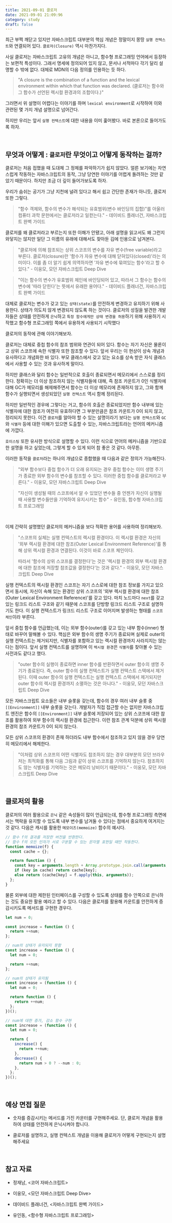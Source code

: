 ```yaml
---
title: 2021-09-01 클로저
date: 2021-09-01 21:09:96
category: study
draft: false
---
```


최근 부쩍 깨닫고 있지만 자바스크립트 대부분의 핵심 개념은 정말이지 몽땅 `실행 컨텍스트`와 연결되어 있다. `클로저(Closure)` 역시 마찬가지다.

사실 클로저는 자바스크립트 고유의 개념은 아니고, 함수형 프로그래밍 언어에서 등장하는 보편적 특성이다. 그래서 명세에 정의되어 있지 않고, 문서나 서적마다 각기 달리 설명할 수 밖에 없다. 대체로 MDN의 다음 정의를 인용하는 듯 하다.

> "A closure is the combination of a function and the lexical environment within which that function was declared. (클로저는 함수와 그 함수가 선언된 렉시컬 환경과의 조합이다.)"

그러면서 위 설명이 어렵다는 이야기를 하며 `lexical environment`로 시작하여 이와 관련된 몇 가지 개념 설명으로 넘어간다.

하지만 우리는 앞서 `실행 컨텍스트`에 대한 내용을 이미 훑어봤다. 바로 본론으로 들어가도록 하자.

<br>

## 무엇과 어떻게 : `클로저`란 무엇이고 어떻게 동작하는 걸까?

클로저는 처음 접했을 때 도대체 그 정체를 파악하기가 쉽지 않았다. 얼른 보기에는 자연스럽게 작동하는 자바스크립트의 동작, 그냥 당연한 이야기를 어렵게 돌려하는 것만 같았기 때문이다. 하지만 조금 더 깊이 들어가보도록 하자.

우리가 숨쉬는 공기가 그냥 지천에 널려 있다고 해서 쉽고 간단한 존재가 아니듯, 클로저 또한 그렇다.

> "함수 객체와, 함수의 변수가 해석되는 유효범위(변수 바인딩의 집합)"를 아울러 컴퓨터 과학 문헌에서는 클로저라고 일컫는다." - 데이비드 플래너건, 자바스크립트 완벽 가이드

클로저를 왜 클로저라고 부르는지 또한 이해가 안됐고, 아래 설명을 읽고서도 왜 그런지 와닿지는 않지만 일단 그 이름의 유래에 대해서도 찾아둔 김에 인용으로 남겨본다.

> "클로저에 의해 참조되는 상위 스코프의 변수를 자유 변수(free variable)라고 부른다. 클로저(closure)란 '함수가 자유 변수에 대해 닫혀있다(closed)'라는 의미이다. 이를 좀 더 알기 쉽게 의역하자면 '자유 변수에 묶여있는 함수'라고 할 수 있다." - 이웅모, 모던 자바스크립트 Deep Dive

> "이는 함수의 변수가 유효범위 체인에 바인딩되어 있고, 따라서 그 함수는 함수의 변수에 '따라 닫힌다'는 뜻에서 유래한 용어다." - 데이비드 플래너건, 자바스크립트 완벽 가이드

대체로 클로저는 변수가 갖고 있는 `상태(state)`를 안전하게 변경하고 유지하기 위해 사용한다. 상태가 의도치 않게 변경되지 않도록 하는 것이다. 클로저의 성질을 발견한 개발자들은 상태를 안전하게 `은닉`하고 `특정 함수에게만 상태 변경을 허용`하기 위해 사용하기 시작했고 함수형 프로그래밍 쪽에서 유용하게 사용되기 시작했다

클로저의 동작에 관해 이야기해보자.

클로저는 대체로 중첩 함수의 참조 범위와 연관이 되어 있다. 함수는 자기 자신은 물론이고 상위 스코프에 속한 식별자 또한 참조할 수 있다. 앞서 우리는 이 현상이 상속 개념과 유사하다고 개념화한 바 있다. 부모 클래스에서 갖고 있는 요소를 상속 받은 자식 클래스에서 사용할 수 있는 것과 유사하게 말이다.

하지만 클래스와 달리 함수는 일반적으로 호출이 종료되면서 메모리에서 스스로를 정리 한다. 정확히는 더 이상 참조하지 않는 식별자들에 대해, 즉 참조 카운트가 0인 식별자에 대해 GC가 메모리를 해제해주면서 함수는 더 이상 메모리에 존재하지 않고, 그와 함께 함수가 실행되면서 생성되었던 `실행 컨텍스트` 역시 함께 정리된다.

하지만 일반적인 경우에 그렇다는 거고, 함수의 호출은 종료되었지만 함수 내부에 있는 식별자에 대한 참조가 여전히 유효하다면 그 부분만큼은 참조 카운트가 0이 되지 않고, 정리되지 못한다. 이건 `클로저`를 알아야 할 수 있는 설명이라기 보다는 `실행 컨텍스트`와 `GC`와 `식별자` 등에 대한 이해가 있으면 도출할 수 있는, 자바스크립트라는 언어의 메커니즘에 가깝다.

`호이스팅` 또한 유사한 방식으로 설명할 수 있다. 이런 식으로 언어의 메커니즘을 기반으로 한 설명을 하고 싶었는데, 그렇게 할 수 있게 되어 참 좋은 것 같다. 아무튼.

이러한 동작을 `클로저`라는 하나의 개념으로 종합했을 때 다음과 같은 정의가 가능해진다.

> "외부 함수보다 중첩 함수가 더 오래 유지되는 경우 중첩 함수는 이미 생명 주기가 종료한 외부 함수의 변수를 참조할 수 있다. 이러한 중첩 함수를 클로저라고 부른다." - 이웅모, 모던 자바스크립트 Deep Dive

> "자신이 생성될 때의 스코프에서 알 수 있었던 변수들 중 언젠가 자신이 실행될 때 사용할 변수들만을 기억하여 유지시키는 함수" - 유인동, 함수형 자바스크립트 프로그래밍

<br>

이제 간략히 설명했던 클로저의 메커니즘을 보다 적확한 용어를 사용하여 정리해보자.

> "스코프의 실체는 실행 컨텍스트의 렉시컬 환경이다. 이 렉시컬 환경은 자신의 '외부 렉시컬 환경에 대한 참조(Outer Lexical Environment Reference)'를 통해 상위 렉시컬 환경과 연결된다. 이것이 바로 스코프 체인이다.
>
> 따라서 '함수의 상위 스코프를 결정한다'는 것은 '렉시컬 환경의 외부 렉시컬 환경에 대한 참조에 저장할 참조값을 결정한다'는 것과 같다." - 이웅모, 모던 자바스크립트 Deep Dive

실행 컨텍스트의 렉시컬 환경인 스코프는 자기 스스로에 대한 참조 정보를 가지고 있으면서 동시에, 자신이 속해 있는 환경인 상위 스코프의 '외부 렉시컬 환경에 대한 참조(Outer Lexical Environment Reference)'를 갖고 있다. 마치 노드마다 `next`를 갖고 있는 링크드 리스트 구조와 같기 때문에 스코프를 단방향 링크드 리스트 구조로 설명하기도 한다. 이 실행 컨텍스트가 링크드 리스트 구조로 이어지며 발생하는 형태를 `스코프 체인`이라 부른다.

앞서 중첩 함수를 언급했는데, 이는 외부 함수(outer)를 갖고 있는 내부 함수(inner) 형태로 바꾸어 말해볼 수 있다. 핵심은 외부 함수의 생명 주기가 종료되며 실제로 outer의 실행 컨텍스트는 제거되지만, 식별자를 포함하고 있는 렉시컬 환경까지 사라지지는 않는다는 점이다. 앞서 실행 컨텍스트를 설명하며 이 `렉시컬 환경`은 `식별자`를 찾아볼 수 있는 사전과도 같다고 했다.

> "outer 함수의 실행이 종료하면 inner 함수를 반환하면서 outer 함수의 생명 주기가 종료된다. 즉, outer 함수의 실행 컨텍스트가 실행 컨텍스트 스택에서 제거된다. 이때 outer 함수의 실행 컨텍스트는 실행 컨텍스트 스택에서 제거되지만 outer 함수의 렉시컬 환경까지 소멸하는 것은 아니다." - 이웅모, 모던 자바스크립트 Deep Dive

모든 자바스크립트 요소들은 내부 슬롯을 갖는데, 함수의 경우 여러 내부 슬롯 중 `[[Environment]]` 내부 슬롯을 갖는다. 개발자가 직접 접근할 수는 없지만 자바스크립트 엔진은 함수의 `[[Environment]]` 내부 슬롯에 저장되어 있는 상위 스코프에 대한 참조를 활용하여 외부 함수의 렉시컬 환경에 접근한다. 이런 참조 관계 덕분에 상위 렉시컬 환경의 참조 카운트가 0이 되지 않는다.

모든 상위 스코프의 환경이 존재 하더라도 내부 함수에서 참조하고 있지 않을 경우 당연히 메모리에서 해제한다.

> "이처럼 상위 스코프의 어떤 식별자도 참조하지 않는 경우 대부분의 모던 브라우저는 최적화를 통해 다음 그림과 같이 상위 스코프를 기억하지 않는다. 참조하지도 않는 식별자를 기억하는 것은 메모리 낭비이기 때문이다." - 이웅모, 모던 자바스크립트 Deep Dive

<br>

## 클로저의 활용

클로저의 여러 활용으로 `은닉` 같은 속성들이 많이 언급되는데, 함수형 프로그래밍 측면에서는 맥락을 유지할 수 있도록 내부 변수를 남겨둘 수 있다는 점에서 중요하게 여겨지는 것 같다. 다음은 캐시를 활용한 `메모이즈(memoize)` 함수의 예시다.

```js
// 함수 f의 결과를 저장한 버전을 반환한다.
// 함수 f의 모든 인자가 서로 구분할 수 있는 문자열 표현일 때만 작동한다.
function memoize(f) {
  const cache = {};

  return function () {
    const key = arguments.length + Array.prototype.join.call(arguments, ",");
    if (key in cache) return cache[key];
    else return (cache[key] = f.apply(this, arguments));
  };
}
```

물론 외부에 대한 제한된 인터페이스를 구성할 수 있도록 상태를 함수 안쪽으로 은닉하는 것도 중요한 활용 예라고 할 수 있다. 다음은 클로저를 활용해 카운트를 안전하게 증감시키도록 메서드를 구현한 경우다.

```js
let num = 0;

const increase = function () {
  return ++num;
};
```

```js
// num의 상태가 유지되지 못함
const increase = function () {
  let num = 0;

  return ++num;
};
```

```js
// num의 상태가 유지됨
const increase = (function () {
  let num = 0;

  return function () {
    return ++num;
  };
})();
```

```js
// num에 대한 증가, 감소 함수 구현
const increase = (function () {
  let num = 0;

  return {
    increase() {
      return ++num;
    },
    decrease() {
      return num > 0 ? --num : 0;
    },
  };
})();
```

<!--
"자바스크립트 엔진은 함수를 어디서 호출했는지가 아니라 함수를 어디에 정의했는지에 따라 상위 스코프를 결정한다. 이를 렉시컬 스코프(정적 스코프)라 한다." - 389p -->

<!--
"스코프의 실체는 실행 컨텍스트의 렉시컬 환경이다. 이 렉시컬 환경은 자신의 '외부 렉시컬 환경에 대한 참조(Outer Lexical Environment Reference)'를 통해 상위 렉시컬 환경과 연결된다. 이것이 바로 스코프 체인이다.
따라서 '함수의 상위 스코프를 결정한다'는 것은 '렉시컬 환경의 외부 렉시컬 환경에 대한 참조에 저장할 참조값을 결정한다'는 것과 같다." - 390p -->

<!-- "렉시컬 환경의 '외부 렉시컬 환경에 대한 참조'에 저장할 참조값, 즉 상위 스코프에 대한 참조는 함수 정의가 평가되는 시점에 함수가 정의되어 환경(위치)에 의해 결정된다. 이것이 바로 렉시컬 스코프다" - 390p

"상위 스코프(함수 정의가 위치하는 스코프가 바로 상위 스코프다)를 기억해야 한다. 이를 위해 함수는 자신의 내부 슬롯 [[Environment]]에 자신이 정의된 환경, 즉 상위 스코프의 참조를 저장한다." - 390p -->

<!-- "outer 함수의 실행이 종료하면 inner 함수를 반환하면서 outer 함수의 생명 주기가 종료된다. 즉, outer 함수의 실행 컨텍스트가 실행 컨텍스트 스택에서 제거된다. 이때 outer 함수의 실행 컨텍스트는 실행 컨텍스트 스택에서 제거되지만 outer 함수의 렉시컬 환경까지 소멸하는 것은 아니다." - 395p -->

<!-- "outer 함수가 반환한 inner 함수를 호출하면 inner 함수의 실행 컨텍스트가 생성되고 실행 컨텍스트 스택에 푸시된다. 그리고 렉시컬 환경의 외부 렉시컬 환경에 대한 참조에는 inner 함수 객체의 [[Environment]] 내부 슬롯에 저장되어 있는 참조값이 할당된다." - 396p

"이처럼 상위 스코프의 어떤 식별자도 참조하지 않는 경우 대부분의 모던 브라우저는 최적화를 통해 다음 그림과 같이 상위 스코프를 기억하지 않는다. 참조하지도 않는 식별자를 기억하는 것은 메모리 낭비이기 때문이다." - 398p -->
<!--
"클로저에 의해 참조되는 상위 스코프의 변수를 자유 변수(free variable)라고 부른다. 클로저(closure)란 '함수가 자유 변수에 대해 닫혀있다(closed)'라는 의미이다. 이를 좀 더 알기 쉽게 의역하자면 '자유 변수에 묶여있는 함수'라고 할 수 있다." - 401p

"함수 객체와, 함수의 변수가 해석되는 유효범위(변수 바인딩의 집합)"를 아울러 컴퓨터 과학 문헌에서는 클로저라고 일컫는다." - 226p

"이는 함수의 변수가 유효범위 체인에 바인딩되어 있고, 따라서 그 함수는 함수의 변수에 '따라 닫힌다'는 뜻에서 유래한 용어다."

"클로저는 상태(state)를 안전하게 변경하고 유지하기 위해 사용한다. 상태가 의도치 않게 변경되지 않도록 상태를 안전하게 은닉하고 특정 함수에게만 상태 변경을 허용하기 위해 사용한다." - 401p -->

<br>

## 예상 면접 질문

- 숫자를 증감시키는 메서드를 가진 카운터를 구현해주세요. 단, 클로저 개념을 활용하여 상태를 안전하게 은닉시켜야 합니다.

- 클로저를 설명하고, 실행 컨텍스트 개념을 이용해 클로저가 어떻게 구현되는지 설명해주세요

<br/>

## 참고 자료

- 정재남, <코어 자바스크립트>

- 이웅모, <모던 자바스크립트 Deep Dive>

- 데이비드 플래너건, <자바스크립트 완벽 가이드>

- 유인동, <함수형 자바스크립트 프로그래밍>
